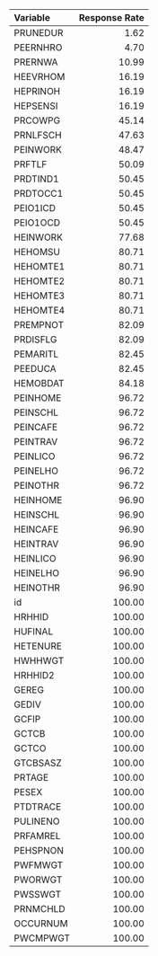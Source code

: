 
| Variable | Response Rate |
|:---------|--------------:|
| PRUNEDUR |          1.62 |
| PEERNHRO |          4.70 |
| PRERNWA  |         10.99 |
| HEEVRHOM |         16.19 |
| HEPRINOH |         16.19 |
| HEPSENSI |         16.19 |
| PRCOWPG  |         45.14 |
| PRNLFSCH |         47.63 |
| PEINWORK |         48.47 |
| PRFTLF   |         50.09 |
| PRDTIND1 |         50.45 |
| PRDTOCC1 |         50.45 |
| PEIO1ICD |         50.45 |
| PEIO1OCD |         50.45 |
| HEINWORK |         77.68 |
| HEHOMSU  |         80.71 |
| HEHOMTE1 |         80.71 |
| HEHOMTE2 |         80.71 |
| HEHOMTE3 |         80.71 |
| HEHOMTE4 |         80.71 |
| PREMPNOT |         82.09 |
| PRDISFLG |         82.09 |
| PEMARITL |         82.45 |
| PEEDUCA  |         82.45 |
| HEMOBDAT |         84.18 |
| PEINHOME |         96.72 |
| PEINSCHL |         96.72 |
| PEINCAFE |         96.72 |
| PEINTRAV |         96.72 |
| PEINLICO |         96.72 |
| PEINELHO |         96.72 |
| PEINOTHR |         96.72 |
| HEINHOME |         96.90 |
| HEINSCHL |         96.90 |
| HEINCAFE |         96.90 |
| HEINTRAV |         96.90 |
| HEINLICO |         96.90 |
| HEINELHO |         96.90 |
| HEINOTHR |         96.90 |
| id       |        100.00 |
| HRHHID   |        100.00 |
| HUFINAL  |        100.00 |
| HETENURE |        100.00 |
| HWHHWGT  |        100.00 |
| HRHHID2  |        100.00 |
| GEREG    |        100.00 |
| GEDIV    |        100.00 |
| GCFIP    |        100.00 |
| GCTCB    |        100.00 |
| GCTCO    |        100.00 |
| GTCBSASZ |        100.00 |
| PRTAGE   |        100.00 |
| PESEX    |        100.00 |
| PTDTRACE |        100.00 |
| PULINENO |        100.00 |
| PRFAMREL |        100.00 |
| PEHSPNON |        100.00 |
| PWFMWGT  |        100.00 |
| PWORWGT  |        100.00 |
| PWSSWGT  |        100.00 |
| PRNMCHLD |        100.00 |
| OCCURNUM |        100.00 |
| PWCMPWGT |        100.00 |
